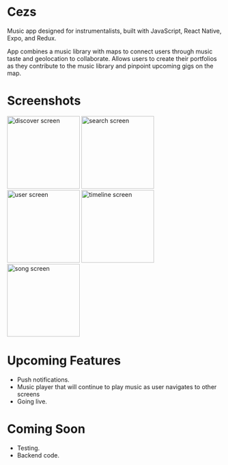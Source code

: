 # Cezs

Music app designed for instrumentalists, built with JavaScript, React Native, Expo, and Redux.

App combines a music library with maps to connect users through music taste and geolocation to collaborate. 
Allows users to create their portfolios as they contribute to the music library and pinpoint upcoming gigs on the map.

# Screenshots
<img src="https://github.com/mertoz41/cezs-client/assets/61475669/c7500edc-fe18-463a-b72f-f0ff0b77b210" alt="discover screen" width="170"/>
<img src="https://github.com/mertoz41/cezs-client/assets/61475669/39d1ea3c-5228-4202-bf53-76d71e852902" alt="search screen" width="170"/>

<img src="https://github.com/mertoz41/cezs-client/assets/61475669/599c0c7f-cf45-4da0-968b-0789e39354cf" alt="user screen" width="170"/>
<img src="https://github.com/mertoz41/cezs-client/assets/61475669/ff67f3d3-5184-47d3-8036-697cc5b90d5f" alt="timeline screen" width="170"/>

<img src="https://github.com/mertoz41/cezs-client/assets/61475669/e94d94db-b40e-4c7b-a5e6-280f3fc77110" alt="song screen" width="170"/>

# Upcoming Features
* Push notifications.
* Music player that will continue to play music as user navigates to other screens
* Going live.

# Coming Soon

* Testing.
* Backend code.


